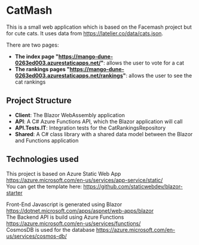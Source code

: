 # CatMash

This is a small web application which is based on the Facemash project but for cute cats. It uses data from https://latelier.co/data/cats.json.

There are two pages:
* **The index page "https://mango-dune-0263ed003.azurestaticapps.net/"**: allows the user to vote for a cat
* **The rankings pages "https://mango-dune-0263ed003.azurestaticapps.net/rankings"**: allows the user to see the cat rankings

## Project Structure

* **Client**: The Blazor WebAssembly application
* **API**: A C# Azure Functions API, which the Blazor application will call
* **API.Tests.IT**: Integration tests for the CatRankingsRepository
* **Shared**: A C# class library with a shared data model between the Blazor and Functions application
## Technologies used

This project is based on Azure Static Web App https://azure.microsoft.com/en-us/services/app-service/static/  
You can get the template here: https://github.com/staticwebdev/blazor-starter  

Front-End Javascript is generated using Blazor https://dotnet.microsoft.com/apps/aspnet/web-apps/blazor  
The Backend API is build using Azure Functions https://azure.microsoft.com/en-us/services/functions/  
CosmosDB is used for the database https://azure.microsoft.com/en-us/services/cosmos-db/  
